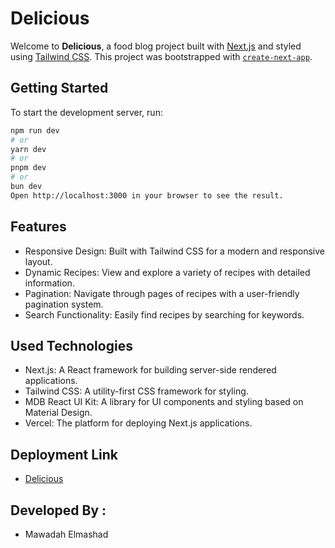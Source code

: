 # Delicious

Welcome to **Delicious**, a food blog project built with [Next.js](https://nextjs.org/) and styled using [Tailwind CSS](https://tailwindcss.com/). This project was bootstrapped with [`create-next-app`](https://github.com/vercel/next.js/tree/canary/packages/create-next-app).

## Getting Started

To start the development server, run:

```bash
npm run dev
# or
yarn dev
# or
pnpm dev
# or
bun dev
Open http://localhost:3000 in your browser to see the result.
```


## Features
- Responsive Design: Built with Tailwind CSS for a modern and responsive layout.
- Dynamic Recipes: View and explore a variety of recipes with detailed information.
- Pagination: Navigate through pages of recipes with a user-friendly pagination system.
- Search Functionality: Easily find recipes by searching for keywords.

## Used Technologies
- Next.js: A React framework for building server-side rendered applications.
- Tailwind CSS: A utility-first CSS framework for styling.
- MDB React UI Kit: A library for UI components and styling based on Material Design.
- Vercel: The platform for deploying Next.js applications.

## Deployment Link 
-  [Delicious](https://delicious-topaz.vercel.app/)

## Developed By :
- Mawadah Elmashad
